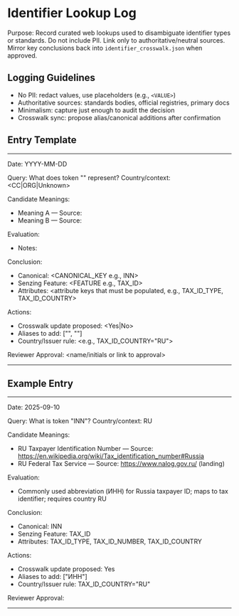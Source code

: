 # Identifier Lookup Log

Purpose: Record curated web lookups used to disambiguate identifier types or standards. Do not include PII. Link only to authoritative/neutral sources. Mirror key conclusions back into `identifier_crosswalk.json` when approved.

## Logging Guidelines
- No PII: redact values, use placeholders (e.g., `<VALUE>`)
- Authoritative sources: standards bodies, official registries, primary docs
- Minimalism: capture just enough to audit the decision
- Crosswalk sync: propose alias/canonical additions after confirmation

## Entry Template

---
Date: YYYY-MM-DD

Query: What does token "<TOKEN>" represent? Country/context: <CC|ORG|Unknown>

Candidate Meanings:
- Meaning A — Source: <URL>
- Meaning B — Source: <URL>

Evaluation:
- Notes: <brief rationale>

Conclusion:
- Canonical: <CANONICAL_KEY e.g., INN>
- Senzing Feature: <FEATURE e.g., TAX_ID>
- Attributes: <attribute keys that must be populated, e.g., TAX_ID_TYPE, TAX_ID_COUNTRY>

Actions:
- Crosswalk update proposed: <Yes|No>
- Aliases to add: ["<ALIAS1>", "<ALIAS2>"]
- Country/Issuer rule: <e.g., TAX_ID_COUNTRY="RU">

Reviewer Approval: <name/initials or link to approval>

---

## Example Entry

---
Date: 2025-09-10

Query: What is token "INN"? Country/context: RU

Candidate Meanings:
- RU Taxpayer Identification Number — Source: https://en.wikipedia.org/wiki/Tax_identification_number#Russia
- RU Federal Tax Service — Source: https://www.nalog.gov.ru/ (landing)

Evaluation:
- Commonly used abbreviation (ИНН) for Russia taxpayer ID; maps to tax identifier; requires country RU

Conclusion:
- Canonical: INN
- Senzing Feature: TAX_ID
- Attributes: TAX_ID_TYPE, TAX_ID_NUMBER, TAX_ID_COUNTRY

Actions:
- Crosswalk update proposed: Yes
- Aliases to add: ["ИНН"]
- Country/Issuer rule: TAX_ID_COUNTRY="RU"

Reviewer Approval: <JB>

---

